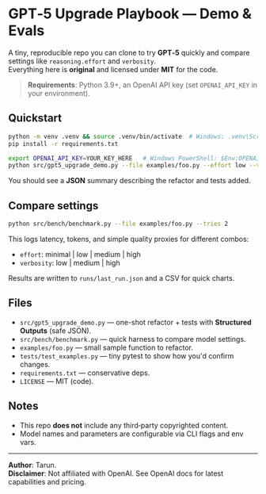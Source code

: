# GPT‑5 Upgrade Playbook — Demo & Evals

A tiny, reproducible repo you can clone to try **GPT‑5** quickly and compare settings like `reasoning.effort` and `verbosity`.  
Everything here is **original** and licensed under **MIT** for the code.

> **Requirements**: Python 3.9+, an OpenAI API key (set `OPENAI_API_KEY` in your environment).

## Quickstart

```bash
python -m venv .venv && source .venv/bin/activate  # Windows: .venv\Scripts\activate
pip install -r requirements.txt

export OPENAI_API_KEY=YOUR_KEY_HERE   # Windows PowerShell: $Env:OPENAI_API_KEY="..."
python src/gpt5_upgrade_demo.py --file examples/foo.py --effort low --verbosity low
```

You should see a **JSON** summary describing the refactor and tests added.

## Compare settings

```bash
python src/bench/benchmark.py --file examples/foo.py --tries 2
```

This logs latency, tokens, and simple quality proxies for different combos:
- `effort`: minimal | low | medium | high
- `verbosity`: low | medium | high

Results are written to `runs/last_run.json` and a CSV for quick charts.

## Files

- `src/gpt5_upgrade_demo.py` — one-shot refactor + tests with **Structured Outputs** (safe JSON).
- `src/bench/benchmark.py` — quick harness to compare model settings.
- `examples/foo.py` — small sample function to refactor.
- `tests/test_examples.py` — tiny pytest to show how you'd confirm changes.
- `requirements.txt` — conservative deps.
- `LICENSE` — MIT (code).

## Notes

- This repo **does not** include any third‑party copyrighted content.  
- Model names and parameters are configurable via CLI flags and env vars.

---

**Author**: Tarun.  
**Disclaimer**: Not affiliated with OpenAI. See OpenAI docs for latest capabilities and pricing.
